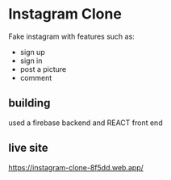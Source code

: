 # Instagram Clone

Fake instagram with features such as:
- sign up
- sign in
- post a picture
- comment

## building

used a firebase backend and REACT front end

## live site 

https://instagram-clone-8f5dd.web.app/
